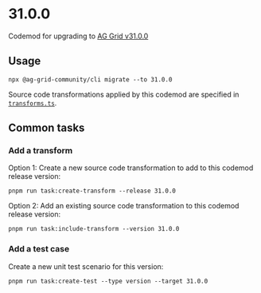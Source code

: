 # 31.0.0

Codemod for upgrading to [AG Grid v31.0.0](https://github.com/ag-grid/ag-grid/releases/tag/v31.0.0)

## Usage

```
npx @ag-grid-community/cli migrate --to 31.0.0
```

Source code transformations applied by this codemod are specified in [`transforms.ts`](./transforms.ts).

## Common tasks

### Add a transform

Option 1: Create a new source code transformation to add to this codemod release version:

```
pnpm run task:create-transform --release 31.0.0
```

Option 2: Add an existing source code transformation to this codemod release version:

```
pnpm run task:include-transform --version 31.0.0
```

### Add a test case

Create a new unit test scenario for this version:

```
pnpm run task:create-test --type version --target 31.0.0
```
